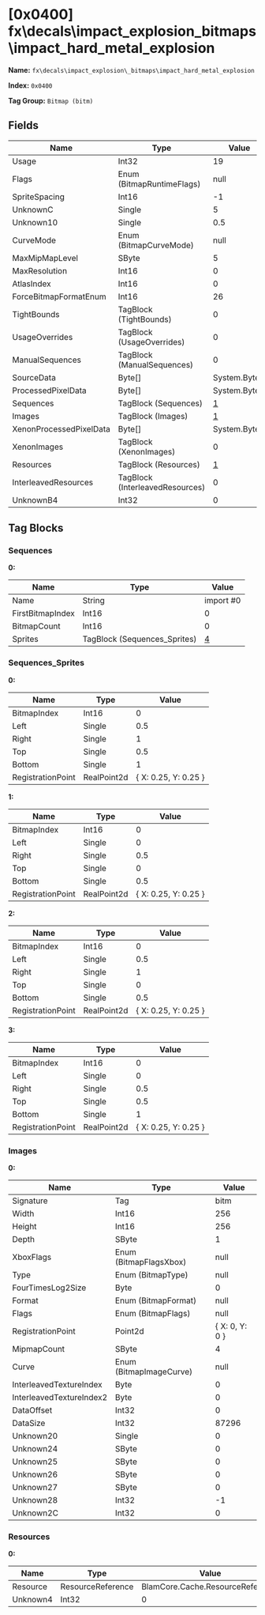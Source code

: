 # [0x0400] fx\decals\impact_explosion\_bitmaps\impact_hard_metal_explosion

**Name:** ```fx\decals\impact_explosion\_bitmaps\impact_hard_metal_explosion```

**Index:** ```0x0400```

**Tag Group:** ```Bitmap (bitm)```

## Fields

Name	| Type	| Value
---	|---	|---	|
Usage	|Int32	|19
Flags	|Enum (BitmapRuntimeFlags)	|null
SpriteSpacing	|Int16	|-1
UnknownC	|Single	|5
Unknown10	|Single	|0.5
CurveMode	|Enum (BitmapCurveMode)	|null
MaxMipMapLevel	|SByte	|5
MaxResolution	|Int16	|0
AtlasIndex	|Int16	|0
ForceBitmapFormatEnum	|Int16	|26
TightBounds	|TagBlock (TightBounds)	|0
UsageOverrides	|TagBlock (UsageOverrides)	|0
ManualSequences	|TagBlock (ManualSequences)	|0
SourceData	|Byte[]	|System.Byte[]
ProcessedPixelData	|Byte[]	|System.Byte[]
Sequences	|TagBlock (Sequences)	|[1](#sequences)
Images	|TagBlock (Images)	|[1](#images)
XenonProcessedPixelData	|Byte[]	|System.Byte[]
XenonImages	|TagBlock (XenonImages)	|0
Resources	|TagBlock (Resources)	|[1](#resources)
InterleavedResources	|TagBlock (InterleavedResources)	|0
UnknownB4	|Int32	|0


## Tag Blocks

### Sequences

**0:**

Name	| Type	| Value
---	|---	|---	|
Name	|String	|import #0
FirstBitmapIndex	|Int16	|0
BitmapCount	|Int16	|0
Sprites	|TagBlock (Sequences_Sprites)	|[4](#sequences_sprites)


### Sequences_Sprites

**0:**

Name	| Type	| Value
---	|---	|---	|
BitmapIndex	|Int16	|0
Left	|Single	|0.5
Right	|Single	|1
Top	|Single	|0.5
Bottom	|Single	|1
RegistrationPoint	|RealPoint2d	|{ X: 0.25, Y: 0.25 }


**1:**

Name	| Type	| Value
---	|---	|---	|
BitmapIndex	|Int16	|0
Left	|Single	|0
Right	|Single	|0.5
Top	|Single	|0
Bottom	|Single	|0.5
RegistrationPoint	|RealPoint2d	|{ X: 0.25, Y: 0.25 }


**2:**

Name	| Type	| Value
---	|---	|---	|
BitmapIndex	|Int16	|0
Left	|Single	|0.5
Right	|Single	|1
Top	|Single	|0
Bottom	|Single	|0.5
RegistrationPoint	|RealPoint2d	|{ X: 0.25, Y: 0.25 }


**3:**

Name	| Type	| Value
---	|---	|---	|
BitmapIndex	|Int16	|0
Left	|Single	|0
Right	|Single	|0.5
Top	|Single	|0.5
Bottom	|Single	|1
RegistrationPoint	|RealPoint2d	|{ X: 0.25, Y: 0.25 }


### Images

**0:**

Name	| Type	| Value
---	|---	|---	|
Signature	|Tag	|bitm
Width	|Int16	|256
Height	|Int16	|256
Depth	|SByte	|1
XboxFlags	|Enum (BitmapFlagsXbox)	|null
Type	|Enum (BitmapType)	|null
FourTimesLog2Size	|Byte	|0
Format	|Enum (BitmapFormat)	|null
Flags	|Enum (BitmapFlags)	|null
RegistrationPoint	|Point2d	|{ X: 0, Y: 0 }
MipmapCount	|SByte	|4
Curve	|Enum (BitmapImageCurve)	|null
InterleavedTextureIndex	|Byte	|0
InterleavedTextureIndex2	|Byte	|0
DataOffset	|Int32	|0
DataSize	|Int32	|87296
Unknown20	|Single	|0
Unknown24	|SByte	|0
Unknown25	|SByte	|0
Unknown26	|SByte	|0
Unknown27	|SByte	|0
Unknown28	|Int32	|-1
Unknown2C	|Int32	|0


### Resources

**0:**

Name	| Type	| Value
---	|---	|---	|
Resource	|ResourceReference	|BlamCore.Cache.ResourceReference
Unknown4	|Int32	|0


